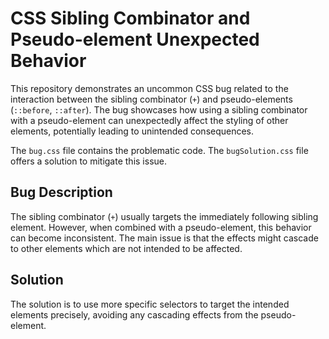 # CSS Sibling Combinator and Pseudo-element Unexpected Behavior

This repository demonstrates an uncommon CSS bug related to the interaction between the sibling combinator (`+`) and pseudo-elements (`::before`, `::after`).  The bug showcases how using a sibling combinator with a pseudo-element can unexpectedly affect the styling of other elements, potentially leading to unintended consequences.

The `bug.css` file contains the problematic code.  The `bugSolution.css` file offers a solution to mitigate this issue.

## Bug Description
The sibling combinator (`+`) usually targets the immediately following sibling element. However, when combined with a pseudo-element, this behavior can become inconsistent. The main issue is that the effects might cascade to other elements which are not intended to be affected.

## Solution
The solution is to use more specific selectors to target the intended elements precisely, avoiding any cascading effects from the pseudo-element.